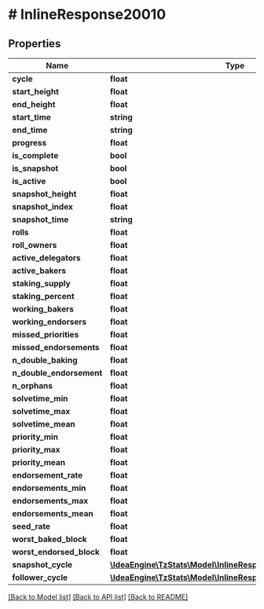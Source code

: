 # # InlineResponse20010

## Properties

Name | Type | Description | Notes
------------ | ------------- | ------------- | -------------
**cycle** | **float** |  |
**start_height** | **float** |  |
**end_height** | **float** |  |
**start_time** | **string** |  |
**end_time** | **string** |  |
**progress** | **float** |  |
**is_complete** | **bool** |  |
**is_snapshot** | **bool** |  |
**is_active** | **bool** |  |
**snapshot_height** | **float** |  |
**snapshot_index** | **float** |  |
**snapshot_time** | **string** |  |
**rolls** | **float** |  |
**roll_owners** | **float** |  |
**active_delegators** | **float** |  |
**active_bakers** | **float** |  |
**staking_supply** | **float** |  |
**staking_percent** | **float** |  |
**working_bakers** | **float** |  |
**working_endorsers** | **float** |  |
**missed_priorities** | **float** |  |
**missed_endorsements** | **float** |  |
**n_double_baking** | **float** |  |
**n_double_endorsement** | **float** |  |
**n_orphans** | **float** |  |
**solvetime_min** | **float** |  |
**solvetime_max** | **float** |  |
**solvetime_mean** | **float** |  |
**priority_min** | **float** |  |
**priority_max** | **float** |  |
**priority_mean** | **float** |  |
**endorsement_rate** | **float** |  |
**endorsements_min** | **float** |  |
**endorsements_max** | **float** |  |
**endorsements_mean** | **float** |  |
**seed_rate** | **float** |  |
**worst_baked_block** | **float** |  |
**worst_endorsed_block** | **float** |  |
**snapshot_cycle** | [**\IdeaEngine\TzStats\Model\InlineResponse20010SnapshotCycle**](InlineResponse20010SnapshotCycle.md) |  |
**follower_cycle** | [**\IdeaEngine\TzStats\Model\InlineResponse20010SnapshotCycle**](InlineResponse20010SnapshotCycle.md) |  |

[[Back to Model list]](../../README.md#models) [[Back to API list]](../../README.md#endpoints) [[Back to README]](../../README.md)
